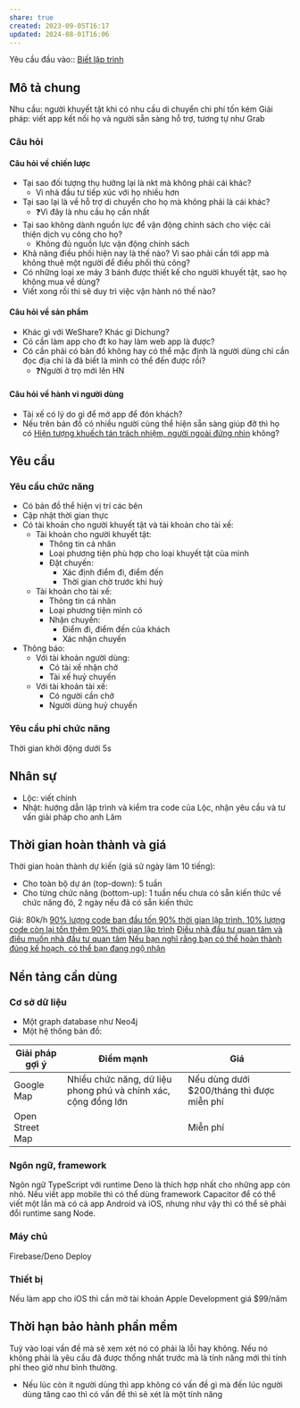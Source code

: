 ```yaml
---
share: true
created: 2023-09-05T16:17
updated: 2024-08-01T16:06
---
```

Yêu cầu đầu vào:: [Biết lập trình](../../1%20Y%C3%AAu%20c%E1%BA%A7u%20%C4%91%E1%BA%A7u%20v%C3%A0o/Theo%20ki%E1%BA%BFn%20th%E1%BB%A9c,%20k%E1%BB%B9%20n%C4%83ng/Bi%E1%BA%BFt%20l%E1%BA%ADp%20tr%C3%ACnh.md)
## Mô tả chung
Nhu cầu: người khuyết tật khi có nhu cầu di chuyển chi phí tốn kém
Giải pháp: viết app kết nối họ và người sẵn sàng hỗ trợ, tương tự như Grab

### Câu hỏi
#### Câu hỏi về chiến lược
- Tại sao đối tượng thụ hưởng lại là nkt mà không phải cái khác? 
	- Vì nhà đầu tư tiếp xúc với họ nhiều hơn 
- Tại sao lại là về hỗ trợ di chuyển cho họ mà không phải là cái khác?
	- ❓Vì đây là nhu cầu họ cần nhất
- Tại sao không dành nguồn lực để vận động chính sách cho việc cải thiện dịch vụ công cho họ?
	- Không đủ nguồn lực vận động chính sách
- Khả năng điều phối hiện nay là thế nào? Vì sao phải cần tới app mà không thuê một người để điều phối thủ công?
- Có những loại xe máy 3 bánh được thiết kế cho người khuyết tật, sao họ không mua về dùng?
- Viết xong rồi thì sẽ duy trì việc vận hành nó thế nào?

#### Câu hỏi về sản phẩm
- Khác gì với WeShare? Khác gì Dichung?
- Có cần làm app cho đt ko hay làm web app là được?
- Có cần phải có bản đồ không hay có thể mặc định là người dùng chỉ cần đọc địa chỉ là đã biết là mình có thể đến được rồi?
	- ❓Người ở trọ mới lên HN 

#### Câu hỏi về hành vi người dùng
- Tài xế có lý do gì để mở app để đón khách?
- Nếu trên bản đồ có nhiều người cùng thể hiện sẵn sàng giúp đỡ thì họ có [Hiện tượng khuếch tán trách nhiệm, người ngoài đứng nhìn](Hi%E1%BB%87n%20t%C6%B0%E1%BB%A3ng%20khu%E1%BA%BFch%20t%C3%A1n%20tr%C3%A1ch%20nhi%E1%BB%87m,%20ng%C6%B0%E1%BB%9Di%20ngo%C3%A0i%20%C4%91%E1%BB%A9ng%20nh%C3%ACn.md) không?

## Yêu cầu
### Yêu cầu chức năng
- Có bản đồ thể hiện vị trí các bên
- Cập nhật thời gian thực
- Có tài khoản cho người khuyết tật và tài khoản cho tài xế:
    - Tài khoản cho người khuyết tật:
        - Thông tin cá nhân
        - Loại phương tiện phù hợp cho loại khuyết tật của mình
        - Đặt chuyến:
            - Xác định điểm đi, điểm đến
            - Thời gian chờ trước khi huỷ
    - Tài khoản cho tài xế:
        - Thông tin cá nhân
        - Loại phương tiện mình có
        - Nhận chuyến:
            - Điểm đi, điểm đến của khách
            - Xác nhận chuyến
- Thông báo:
    - Với tài khoản người dùng:
        - Có tài xế nhận chở 
        - Tài xế huỷ chuyến
    - Với tài khoản tài xế:
        - Có người cần chở
        - Người dùng huỷ chuyến

### Yêu cầu phi chức năng
Thời gian khởi động dưới 5s

## Nhân sự 
- Lộc: viết chính
- Nhật: hướng dẫn lập trình và kiểm tra code của Lộc, nhận yêu cầu và tư vấn giải pháp cho anh Lâm

## Thời gian hoàn thành và giá
 Thời gian hoàn thành dự kiến (giả sử ngày làm 10 tiếng): 
 - Cho toàn bộ dự án (top-down): 5 tuần
 - Cho từng chức năng (bottom-up): 1 tuần nếu chưa có sẵn kiến thức về chức năng đó, 2 ngày nếu đã có sẵn kiến thức
 
 Giá: 80k/h
 [90% lượng code ban đầu tốn 90% thời gian lập trình. 10% lượng code còn lại tốn thêm 90% thời gian lập trình](90%25%20l%C6%B0%E1%BB%A3ng%20code%20ban%20%C4%91%E1%BA%A7u%20t%E1%BB%91n%2090%25%20th%E1%BB%9Di%20gian%20l%E1%BA%ADp%20tr%C3%ACnh.%2010%25%20l%C6%B0%E1%BB%A3ng%20code%20c%C3%B2n%20l%E1%BA%A1i%20t%E1%BB%91n%20th%C3%AAm%2090%25%20th%E1%BB%9Di%20gian%20l%E1%BA%ADp%20tr%C3%ACnh.md)
 [Điều nhà đầu tư quan tâm và điều muốn nhà đầu tư quan tâm](../../../../../%F0%9F%93%90%20D%E1%BB%B1%20%C3%A1n/Tr%E1%BA%A5n%20K%E1%BB%B3/C%C5%A9/4%20Th%C3%A0nh%20ph%E1%BA%A9m/Qu%E1%BB%B9/%C4%90i%E1%BB%81u%20nh%C3%A0%20%C4%91%E1%BA%A7u%20t%C6%B0%20quan%20t%C3%A2m%20v%C3%A0%20%C4%91i%E1%BB%81u%20mu%E1%BB%91n%20nh%C3%A0%20%C4%91%E1%BA%A7u%20t%C6%B0%20quan%20t%C3%A2m.md)
 [Nếu bạn nghĩ rằng bạn có thể hoàn thành đúng kế hoạch, có thể bạn đang ngộ nhận](N%E1%BA%BFu%20b%E1%BA%A1n%20ngh%C4%A9%20r%E1%BA%B1ng%20b%E1%BA%A1n%20c%C3%B3%20th%E1%BB%83%20ho%C3%A0n%20th%C3%A0nh%20%C4%91%C3%BAng%20k%E1%BA%BF%20ho%E1%BA%A1ch,%20c%C3%B3%20th%E1%BB%83%20b%E1%BA%A1n%20%C4%91ang%20ng%E1%BB%99%20nh%E1%BA%ADn.md)
 
## Nền tảng cần dùng
### Cơ sở dữ liệu
- Một graph database như Neo4j
- Một hệ thống bản đồ:

| Giải pháp gợi ý | Điểm mạnh                                                      | Giá                                        |
| --------------- | -------------------------------------------------------------- | ------------------------------------------ |
| Google Map      | Nhiều chức năng, dữ liệu phong phú và chính xác, cộng đồng lớn | Nếu dùng dưới $200/tháng thì được miễn phí |
| Open Street Map |                                                                | Miễn phí                                   |

### Ngôn ngữ, framework
Ngôn ngữ TypeScript với runtime Deno là thích hợp nhất cho những app còn nhỏ. Nếu viết app mobile thì có thể dùng framework Capacitor để có thể viết một lần mà có cả app Android và iOS, nhưng như vậy thì có thể sẽ phải đổi runtime sang Node. 

### Máy chủ
Firebase/Deno Deploy

### Thiết bị
Nếu làm app cho iOS thì cần mở tài khoản Apple Development giá $99/năm

## Thời hạn bảo hành phần mềm
Tuỳ vào loại vấn đề mà sẽ xem xét nó có phải là lỗi hay không. Nếu nó không phải là yêu cầu đã được thống nhất trước mà là tính năng mới thì tính phí theo giờ như bình thường.
- Nếu lúc còn ít người dùng thì app không có vấn đề gì mà đến lúc người dùng tăng cao thì có vấn đề thì sẽ xét là một tính năng
